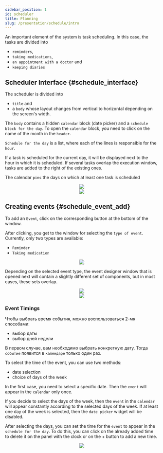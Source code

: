 ```yaml
---
sidebar_position: 1
id: scheduler
title: Planning
slug: /presentation/schedule/intro
---
```


An important element of the system is task scheduling. In this case, the tasks are divided into

- `reminders`,
- `taking medications`,
- `an appointment with a doctor` and
- `keeping diaries`

## Scheduler Interface {#schedule_interface}

The scheduler is divided into

- `title` and
- a `body` whose layout changes from vertical to horizontal depending on the screen's width.

The `body` contains a hidden `calendar` block (date picker) and a `schedule block for the day`. To open the `calendar` block, you need to click on the name of the month in the `header`.

`Schedule for the day` is a list, where each of the lines is responsible for the `hour`.

If a task is scheduled for the current day, it will be displayed next to the hour in which it is scheduled. If several tasks overlap the execution window, tasks are added to the right of the existing ones.

The calendar `pins` the days on which at least one task is scheduled

<div align="center" display="flex">
    <div>
        <img type="imgscreen" src="/wellness_doc/img/presentation/calendar/schedulerView.png"/>
    </div>
    <div>
        <img type="imgscreen" src="/wellness_doc/img/presentation/calendar/schedulerCalendar.png"/>
    </div>
</div>

## Creating events {#schedule_event_add}

To add an `Event`, click on the corresponding button at the bottom of the window.

After clicking, you get to the window for selecting the `type of event`. Currently, only two types are available:

- `Reminder`
- `Taking medication`

<div align="center"><img type="imgscreen" src="/wellness_doc/img/presentation/calendar/schedulerEventTypes.png"/></div>

Depending on the selected event type, the event designer window that is opened next will contain a slightly different set of components, but in most cases, these sets overlap.

<div align="center" display="flex">
    <div>
        <img type="imgscreen" src="/wellness_doc/img/presentation/calendar/addEvent1.png"/>
    </div>
    <div>
        <img type="imgscreen" src="/wellness_doc/img/presentation/calendar/addEvent2.png"/>
    </div>
</div>

### Event Timings

Чтобы выбрать время события, можно воспользоваться 2-мя способами:

- выбор даты
- выбор дней недели

В первом случае, вам необходимо выбрать конкретную дату. Тогда `событие` появится в `календаре` только один раз.

To select the time of the event, you can use two methods:

- date selection
- choice of days of the week

In the first case, you need to select a specific date. Then the `event` will appear in the `calendar` only once.

If you decide to select the days of the week, then the `event` in the `calendar` will appear constantly according to the selected days of the week. If at least one day of the week is selected, then the `date picker` widget will be disabled.

After selecting the days, you can set the time for the `event` to appear in the `schedule for the day`. To do this, you can click on the already added time to delete it on the panel with the clock or on the + button to add a new time.

<div align="center"><img type="imgscreen" src="/wellness_doc/img/presentation/calendar/schedulerTimeSelector.png"/></div>
